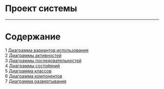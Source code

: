 # Проект системы
---

# Содержание
1 [Диаграмма вариантов использования](UseCase/README.md)  
2 [Диаграммы активностей](Activity/README.md)  
3 [Диаграммы последовательностей](Sequence/README.md)  
4 [Диаграммы состойяний](State/README.md)  
5 [Диаграмма классов](ClassDiagram/README.md)  
6 [Диаграмма компонентов](Component/README.md)  
7 [Диаграмма развертывания](Deployment/README.md)  